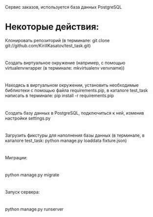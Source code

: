 Сервис заказов, используется база данных PostgreSQL
# Некоторые действия:
Клонировать репозиторий (в терминале: git clone git://github.com/KirillKasatov/test_task.git)
#
Создать виртуальное окружение (например, с помощью virtualenvwrapper (в терминале: mkvirtualenv venvname))
#
Находясь в виртуальном окружении, установить необходимые библиотеки с помощью файла requirements.pip,
в каталоге test_task написать в терминале: pip install -r requirements.pip
#
Создать базу данных в PostgreSQL, подключиться к ней, изменив настройки settings.py
#
Загрузить фикстуры для наполнения базы данных (в терминале, в каталоге test_task: python manage.py loaddata fixture.json)
#
Миграции:
#
python manage.py migrate
#
Запуск сервера:
#
python manage.py runserver
#
